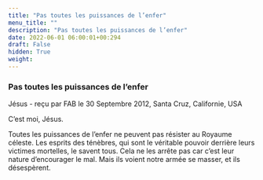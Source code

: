 ```yaml
---
title: "Pas toutes les puissances de l’enfer"
menu_title: ""
description: "Pas toutes les puissances de l’enfer"
date: 2022-06-01 06:00:01+00:294
draft: False
hidden: True
weight:
---
```

### Pas toutes les puissances de l’enfer

Jésus - reçu par FAB le 30 Septembre 2012, Santa Cruz, Californie, USA


C’est moi, Jésus.

Toutes les puissances de l’enfer ne peuvent pas résister au Royaume céleste. Les esprits des ténèbres, qui sont le véritable pouvoir derrière leurs victimes mortelles, le savent tous. Cela ne les arrête pas car c’est leur nature d’encourager le mal. Mais ils voient notre armée se masser, et ils désespèrent.
